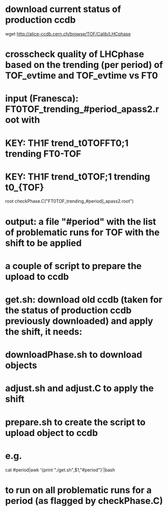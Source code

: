 # download current status of production ccdb
wget http://alice-ccdb.cern.ch/browse/TOF/Calib/LHCphase

# crosscheck quality of LHCphase based on the trending (per period) of TOF_evtime and TOF_evtime vs FT0
# input (Franesca): FT0TOF_trending_#period_apass2.root with
# KEY: TH1F	trend_t0TOFFT0;1	trending FT0-TOF
# KEY: TH1F	trend_t0TOF;1	trending t0_{TOF}
root checkPhase.C\(\"FT0TOF_trending_#period]_apass2.root\"\)
# output: a file "#period" with the list of problematic runs for TOF with the shift to be applied

# a couple of script to prepare the upload to ccdb
# get.sh: download old ccdb (taken for the status of production ccdb previously downloaded) and apply the shift, it needs:
# downloadPhase.sh to download objects
# adjust.sh and adjust.C to apply the shift
# prepare.sh to create the script to upload object to ccdb

# e.g.
cat #period|awk '{print "./get.sh",$1,"#period"}'|bash
# to run on all problematic runs for a period (as flagged by checkPhase.C)
